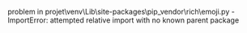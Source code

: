 problem in projet\venv\Lib\site-packages\pip\_vendor\rich\emoji.py - ImportError: attempted relative import with no known parent package
